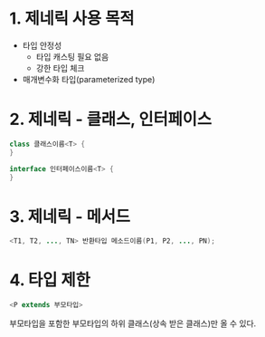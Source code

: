 # 1. 제네릭 사용 목적

- 타입 안정성
    - 타입 캐스팅 필요 없음
    - 강한 타입 체크
- 매개변수화 타입(parameterized type)

# 2. 제네릭 - 클래스, 인터페이스


```java
class 클래스이름<T> {
}

interface 인터페이스이름<T> {
}
```
# 3. 제네릭 - 메서드

```java
<T1, T2, ..., TN> 반환타입 메소드이름(P1, P2, ..., PN);
```

# 4. 타입 제한

```java
<P extends 부모타입>
```

부모타입을 포함한 부모타입의 하위 클래스(상속 받은 클래스)만 올 수 있다.